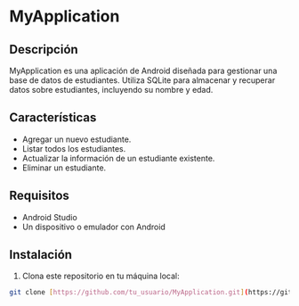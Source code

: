 # MyApplication

## Descripción

MyApplication es una aplicación de Android diseñada para gestionar una base de datos de estudiantes. Utiliza SQLite para almacenar y recuperar datos sobre estudiantes, incluyendo su nombre y edad.

## Características

- Agregar un nuevo estudiante.
- Listar todos los estudiantes.
- Actualizar la información de un estudiante existente.
- Eliminar un estudiante.

## Requisitos

- Android Studio
- Un dispositivo o emulador con Android

## Instalación

1. Clona este repositorio en tu máquina local:

```sh
git clone [https://github.com/tu_usuario/MyApplication.git](https://github.com/Gutierrez-16/App_android.git)
